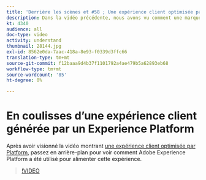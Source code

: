 ```yaml
---
title: 'Derrière les scènes et #58 ; Une expérience client optimisée par Adobe Experience Platform'
description: Dans la vidéo précédente, nous avons vu comment une marque d'exemple, Luma, a été capable de créer une expérience client riche, gratifiante et pertinente. Cette vidéo montre comment Adobe Experience Platform est utilisé pour accomplir ce parcours.
kt: 4340
audience: all
doc-type: video
activity: understand
thumbnail: 28144.jpg
exl-id: 8562e0da-7aac-418a-8e93-f0339d3ffc66
translation-type: tm+mt
source-git-commit: f12baaa9d4b37f1101792a4ae479b5a62893eb68
workflow-type: tm+mt
source-wordcount: '85'
ht-degree: 0%

---
```


# En coulisses d’une expérience client générée par un Experience Platform

Après avoir visionné la vidéo montrant [une expérience client optimisée par Platform](customer-experience.md), passez en arrière-plan pour voir comment Adobe Experience Platform a été utilisé pour alimenter cette expérience.

>[!VIDEO](https://video.tv.adobe.com/v/28144?quality=12&learn=on)
